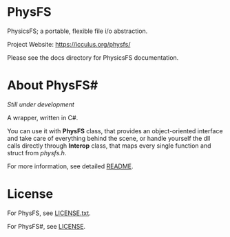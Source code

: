 # PhysFS

PhysicsFS; a portable, flexible file i/o abstraction.

Project Website: https://icculus.org/physfs/

Please see the docs directory for PhysicsFS documentation.

# About PhysFS#

*Still under development*

A wrapper, written in C#.

You can use it with **PhysFS** class, that provides an object-oriented interface and take care of everything behind the scene, or handle yourself the dll calls directly through **Interop** class, that maps every single function and struct from *physfs.h*.

For more information, see detailed [README](csharp/README.md).

# License

For PhysFS, see [LICENSE.txt](/LICENSE.txt).

For PhysFS#, see [LICENSE](/csharp/LICENSE).
